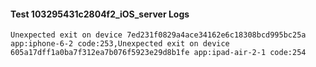 #### Test 103295431c2804f2_iOS_server Logs


```
Unexpected exit on device 7ed231f0829a4ace34162e6c18308bcd995bc25a app:iphone-6-2 code:253,Unexpected exit on device 605a17dff1a0ba7f312ea7b076f5923e29d8b1fe app:ipad-air-2-1 code:254
```
